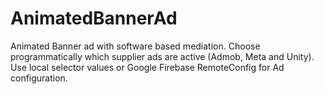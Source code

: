# AnimatedBannerAd
Animated Banner ad with software based mediation. Choose programmatically which supplier ads are active (Admob, Meta and Unity). Use local selector values or Google Firebase RemoteConfig for Ad configuration.
